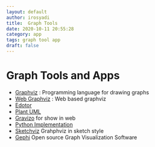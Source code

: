 ```yaml
---
layout: default
author: irosyadi
title:  Graph Tools
date: 2020-10-11 20:55:28
category: app
tags: graph tool app
draft: false
---
```


# Graph Tools and Apps
- [Graphviz](https://www.graphviz.org/) : Programming language for drawing graphs
- [Web Graphviz](https://www.webgraphviz.com/) : Web based graphviz
- [Edotor](https://edotor.net/)
- [Plant UML](https://plantuml.com/)
- [Gravizo](https://www.gravizo.com/) for show in web
- [Python Implementation](https://github.com/mingrammer/diagrams)
- [Sketchviz](https://sketchviz.com/new) Grahphviz in sketch style
- [Gephi](https://gephi.org/) Open source Graph Visualization Software